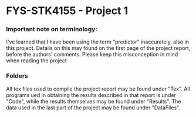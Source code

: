 # FYS-STK4155 - Project 1
### Important note on terminology:
I've learned that I have been using the term "predictor" inaccurately, also in this project. Details on this may found on the first page of the project report, before the authors' comments. Please keep this misconception in mind when reading the project

### Folders
All tex files used to compile the project report may be found under "Tex". All programs ued in obtaining the results described in that report is under "Code", while the results themselves may be found under "Results". The data used in the last part of the project may be found under "DataFiles".

